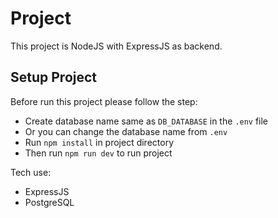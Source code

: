 # Project

This project is NodeJS with ExpressJS as backend.

## Setup Project

Before run this project please follow the step:

- Create database name same as `DB_DATABASE` in the `.env` file
- Or you can change the database name from `.env`
- Run `npm install` in project directory
- Then run `npm run dev` to run project

Tech use:

- ExpressJS
- PostgreSQL
